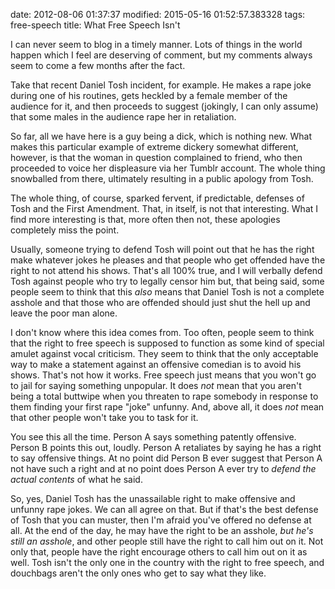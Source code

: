 date: 2012-08-06 01:37:37
modified: 2015-05-16 01:52:57.383328
tags: free-speech
title: What Free Speech Isn't

I can never seem to blog in a timely manner. Lots of things in the world
happen which I feel are deserving of comment, but my comments always seem to
come a few months after the fact.

Take that recent Daniel Tosh incident, for example.  He makes a rape joke
during one of his routines, gets heckled by a female member of the audience
for it, and then proceeds to suggest (jokingly, I can only assume) that some
males in the audience rape her in retaliation.

So far, all we have here is a guy being a dick, which is nothing new.  What
makes this particular example of extreme dickery somewhat different,
however, is that the woman in question complained to friend, who then
proceeded to voice her displeasure via her Tumblr account.  The whole thing
snowballed from there, ultimately resulting in a public apology from Tosh.

The whole thing, of course, sparked fervent, if predictable, defenses of
Tosh and the First Amendment.  That, in itself, is not that interesting.
What I find more interesting is that, more often then not, these apologies
completely miss the point.

Usually, someone trying to defend Tosh will point out that he has the right
make whatever jokes he pleases and that people who get offended have the
right to not attend his shows.  That's all 100% true, and I will verbally
defend Tosh against people who try to legally censor him but, that being said,
some people seem to think that this *also* means that Daniel Tosh is not a
complete asshole and that those who are offended should just shut the hell
up and leave the poor man alone.

I don't know where this idea comes from.  Too often, people seem to think
that the right to free speech is supposed to function as some kind of
special amulet against vocal criticism.  They seem to think that the only
acceptable way to make a statement against an offensive comedian is to avoid
his shows.  That's not how it works.  Free speech just means that you won't
go to jail for saying something unpopular.  It does *not* mean that you
aren't being a total buttwipe when you threaten to rape somebody in response
to them finding your first rape "joke" unfunny. And, above all, it does
*not* mean that other people won't take you to task for it.

You see this all the time.  Person A says something patently offensive.
Person B points this out, loudly.  Person A retaliates by saying he has a
right to say offensive things.  At no point did Person B ever suggest that
Person A not have such a right and at no point does Person A ever try to
*defend the actual contents* of what he said.

So, yes, Daniel Tosh has the unassailable right to make offensive and
unfunny rape jokes.  We can all agree on that.  But if that's the best
defense of Tosh that you can muster, then I'm afraid you've offered no
defense at all.  At the end of the day, he may have the right to be an
asshole, *but he's still an asshole*, and other people still have the right
to call him out on it.  Not only that, people have the right encourage
others to call him out on it as well.  Tosh isn't the only one in the
country with the right to free speech, and douchbags aren't the only ones
who get to say what they like.